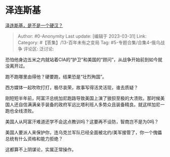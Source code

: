 # 泽连斯基
[泽连斯基，是不是一个硬汉？](https://www.zhihu.com/question/577473737/answer/2961619081)

> Author: #0-Anonymity
> Last update: [编辑于 2023-03-31]
> Link:
> Category: #【答集】/13-百年未有之变局
> Tag: #5-专题合集/合集4-俄乌战争
> 评论区:
> 泛讨论:

恐怕他身边五米之内就站着CIA的“护卫”和美国的“顾问”，从战争开始前到如今就没离开过。

跑不跑哪里由得他？硬要跑，结果恐是“壮烈殉国”。

西方媒体一起吹吹打打，极尽哀荣，故事写得活灵活现，谁去质疑？

刚短短半年前，阿富汗总统加尼跑路导致美国上演了狼狈至极的大溃败。那时候美国人还自信满满亲手装备的政府军远比塔利班人多势众且装备精良。就这样加尼一跑也全线溃败。

美国人从阿富汗难道还学不会这点教训吗？这要再不设防，智商岂不是为0吗？

美国人要派人来保护你，连乌克兰军队已经全面被北约/美军接管了，你一个傀儡总统有什么资格和能力拒绝？

这都算不上阴谋论，实属正常操作。
